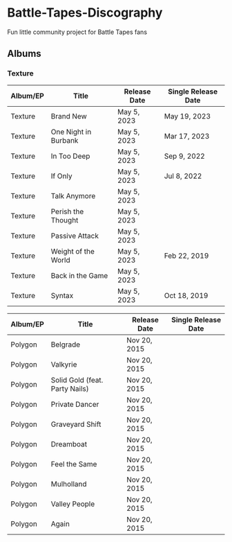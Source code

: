 # Battle-Tapes-Discography
Fun little community project for Battle Tapes fans

## Albums

### Texture

Album/EP | Title | Release Date | Single Release Date
--- | --- | --- | ---
Texture | Brand New | May 5, 2023 | May 19, 2023
Texture | One Night in Burbank | May 5, 2023 | Mar 17, 2023
Texture | In Too Deep | May 5, 2023 | Sep 9, 2022
Texture | If Only | May 5, 2023 | Jul 8, 2022
Texture | Talk Anymore | May 5, 2023 | 
Texture | Perish the Thought | May 5, 2023 | 
Texture | Passive Attack | May 5, 2023 | 
Texture | Weight of the World | May 5, 2023 | Feb 22, 2019
Texture | Back in the Game | May 5, 2023 | 
Texture | Syntax | May 5, 2023 | Oct 18, 2019

Album/EP | Title | Release Date | Single Release Date
--- | --- | --- | ---
Polygon | Belgrade | Nov 20, 2015 | 
Polygon | Valkyrie | Nov 20, 2015 | 
Polygon | Solid Gold (feat. Party Nails) | Nov 20, 2015 | 
Polygon | Private Dancer | Nov 20, 2015 | 
Polygon | Graveyard Shift | Nov 20, 2015 | 
Polygon | Dreamboat | Nov 20, 2015 | 
Polygon | Feel the Same | Nov 20, 2015 | 
Polygon | Mulholland | Nov 20, 2015 | 
Polygon | Valley People | Nov 20, 2015 | 
Polygon | Again | Nov 20, 2015 | 
